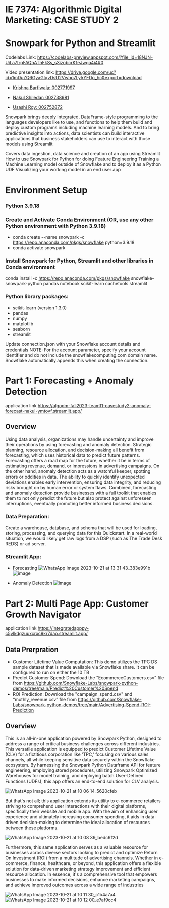 # IE 7374: Algorithmic Digital Marketing: CASE STUDY 2 
# Snowpark for Python and Streamlit



Codelabs Link: https://codelabs-preview.appspot.com/?file_id=18NJN-UiLa7trpFAQhAThFkSs_s3izobcrK1eJwga4i4#0

Video presentation link: https://drive.google.com/uc?id=1mDuZQ6GyaGIqvDsU2Vwho7Ly5YFDo_hc&export=download

* <a href="https://www.linkedin.com/in/krishna-barfiwala/">Krishna Barfiwala: 002771997</a>

* <a href="https://www.linkedin.com/in/nakulshiledar/">Nakul Shiledar: 002738981</a>

* <a href="https://www.linkedin.com/in/usashisurajitroy/">Usashi Roy: 002752872</a>


Snowpark brings deeply integrated, DataFrame-style programming to the languages developers like to use, and functions to help them build and deploy custom programs including machine learning models. And to bring predictive insights into actions, data scientists can build interactive applications that business stakeholders can use to interact with those models using Streamlit

Covers data ingestion, data science and creation of an app using Streamlit
How to use Snowpark for Python for doing Feature Engineering
Training a Machine Learning model outside of Snowflake and to deploy it as a Python UDF
Visualizing your working model in an end user app

# Environment Setup
### Python 3.9.18

### Create and Activate Conda Environment (OR, use any other Python environment with Python 3.9.18)
* conda create --name snowpark -c https://repo.anaconda.com/pkgs/snowflake python=3.9.18
* conda activate snowpark
  
### Install Snowpark for Python, Streamlit and other libraries in Conda environment
conda install -c https://repo.anaconda.com/pkgs/snowflake snowflake-snowpark-python pandas notebook scikit-learn cachetools streamlit

### Python library packages:
* scikit-learn (version 1.3.0)
* pandas
* numpy
* matplotlib
* seaborn
* streamlit
  
Update connection.json with your Snowflake account details and credentials
NOTE: For the account parameter, specify your account identifier and do not include the snowflakecomputing.com domain name. Snowflake automatically appends this when creating the connection.

# Part 1: Forecasting + Anomaly Detection
application link 
https://algodm-fall2023-team11-casestudy2-anomaly-forecast-nakul-ymtovf.streamlit.app/
## Overview
Using data analysis, organizations may handle uncertainty and improve their operations by using forecasting and anomaly detection. Strategic planning, resource allocation, and decision-making all benefit from forecasting, which uses historical data to predict future patterns. Forecasting offers a road map for the future, whether it be in terms of estimating revenue, demand, or impressions in advertising campaigns. On the other hand, anomaly detection acts as a watchful keeper, spotting errors or oddities in data. The ability to quickly identify unexpected deviations enables early intervention, ensuring data integrity, and reducing risks brought on by human error or system flaws. Combined, forecasting and anomaly detection provide businesses with a full toolkit that enables them to not only predict the future but also protect against unforeseen interruptions, eventually promoting better informed business decisions.

### Data Preparation:
Create a warehouse, database, and schema that will be used for loading, storing, processing, and querying data for this Quickstart. In a real-world situation, we would likely get raw logs from a DSP (such as The Trade Desk REDS) or ad server.

### Streamlit App:
* Forecasting
![WhatsApp Image 2023-10-21 at 13 31 43_383e991b](https://github.com/AlgoDM-Fall2023-Team11/CaseStudy2/assets/69983754/3d2b7d1c-492a-4772-8ae8-08e236fd02ac)
![image](https://github.com/AlgoDM-Fall2023-Team11/CaseStudy2/assets/69983754/a535e7d6-d8b9-44dd-bf53-6047fcbf19ae)

* Anomaly Detection
![image](https://github.com/AlgoDM-Fall2023-Team11/CaseStudy2/assets/69983754/51cc702d-61e3-44dd-8492-6aab22ac3f9c)

# Part 2: Multi Page App: Customer Growth Navigator
application link
https://integratedapppy-c5ylkdgzuuxcrxc9kr7dao.streamlit.app/

## Data Prerpration
* Customer Lifetime Value Computation: This demo utilizes the TPC DS sample dataset that is made available via Snowflake share. It can be configured to run on either the 10 TB
* Predict Customer Spend: Download the "EcommerceCustomers.csv" file from https://github.com/Snowflake-Labs/snowpark-python-demos/tree/main/Predict%20Customer%20Spend 
* ROI Prediction: Download the "campaign_spend.csv" and “mothly_revenue.csv” file from https://github.com/Snowflake-Labs/snowpark-python-demos/tree/main/Advertising-Spend-ROI-Prediction

## Overview
This is an all-in-one application powered by Snowpark Python, designed to address a range of critical business challenges across different industries. This versatile application is equipped to predict Customer Lifetime Value (CLV) for a fictitious corporation like 'TPC,' focusing on various sales channels, all while keeping sensitive data securely within the Snowflake ecosystem. By harnessing the Snowpark Python Dataframe API for feature engineering, employing stored procedures, utilizing Snowpark Optimized Warehouses for model training, and deploying batch User-Defined Functions (UDFs), this app offers an end-to-end solution for CLV analysis.

![WhatsApp Image 2023-10-21 at 10 06 14_5620cfeb](https://github.com/AlgoDM-Fall2023-Team11/CaseStudy2/assets/69983754/b95bf6ba-15d6-47db-a337-c37757043ab1)


But that's not all; this application extends its utility to e-commerce retailers striving to comprehend user interactions with their digital platforms, specifically their website and mobile app. With the aim of enhancing user experience and ultimately increasing consumer spending, it aids in data-driven decision-making to determine the ideal allocation of resources between these platforms.

![WhatsApp Image 2023-10-21 at 10 08 39_bedc9f2d](https://github.com/AlgoDM-Fall2023-Team11/CaseStudy2/assets/69983754/88a11374-334a-4708-802f-59fb14170b33)

Furthermore, this same application serves as a valuable resource for businesses across diverse sectors looking to predict and optimize Return On Investment (ROI) from a multitude of advertising channels. Whether in e-commerce, finance, healthcare, or beyond, this application offers a flexible solution for data-driven marketing strategy improvement and efficient resource allocation. In essence, it's a comprehensive tool that empowers businesses to make informed decisions, enhance marketing campaigns, and achieve improved outcomes across a wide range of industries

![WhatsApp Image 2023-10-21 at 10 11 30_c1b4a7a4](https://github.com/AlgoDM-Fall2023-Team11/CaseStudy2/assets/69983754/ca1e6ad2-7693-498e-b9e1-2b17407157f2)
![WhatsApp Image 2023-10-21 at 10 12 00_e7af9cc4](https://github.com/AlgoDM-Fall2023-Team11/CaseStudy2/assets/69983754/b5e9f676-fadf-4353-8f31-269fdfddec72)
